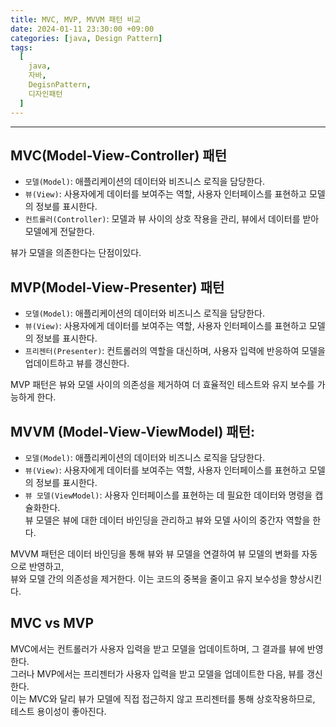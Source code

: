 ```yaml
---
title: MVC, MVP, MVVM 패턴 비교
date: 2024-01-11 23:30:00 +09:00
categories: [java, Design Pattern]
tags:
  [
    java, 
    자바, 
    DegisnPattern,
    디자인패턴
  ]
---
```


* * *

## MVC(Model-View-Controller) 패턴
* `모델(Model)`: 애플리케이션의 데이터와 비즈니스 로직을 담당한다.
* `뷰(View)`: 사용자에게 데이터를 보여주는 역할, 사용자 인터페이스를 표현하고 모델의 정보를 표시한다. 
* `컨트롤러(Controller)`: 모델과 뷰 사이의 상호 작용을 관리, 뷰에서 데이터를 받아 모델에게 전달한다.

뷰가 모델을 의존한다는 단점이있다.

## MVP(Model-View-Presenter) 패턴
* `모델(Model)`: 애플리케이션의 데이터와 비즈니스 로직을 담당한다.
* `뷰(View)`: 사용자에게 데이터를 보여주는 역할, 사용자 인터페이스를 표현하고 모델의 정보를 표시한다.
* `프리젠터(Presenter)`: 컨트롤러의 역할을 대신하며, 사용자 입력에 반응하여 모델을 업데이트하고 뷰를 갱신한다.

MVP 패턴은 뷰와 모델 사이의 의존성을 제거하여 더 효율적인 테스트와 유지 보수를 가능하게 한다.


## MVVM (Model-View-ViewModel) 패턴:
* `모델(Model)`: 애플리케이션의 데이터와 비즈니스 로직을 담당한다.
* `뷰(View)`: 사용자에게 데이터를 보여주는 역할, 사용자 인터페이스를 표현하고 모델의 정보를 표시한다.
* `뷰 모델(ViewModel)`: 사용자 인터페이스를 표현하는 데 필요한 데이터와 명령을 캡슐화한다.  
  뷰 모델은 뷰에 대한 데이터 바인딩을 관리하고 뷰와 모델 사이의 중간자 역할을 한다.

MVVM 패턴은 데이터 바인딩을 통해 뷰와 뷰 모델을 연결하여 뷰 모델의 변화를 자동으로 반영하고,   
뷰와 모델 간의 의존성을 제거한다. 이는 코드의 중복을 줄이고 유지 보수성을 향상시킨다.


## MVC vs MVP
MVC에서는 컨트롤러가 사용자 입력을 받고 모델을 업데이트하며, 그 결과를 뷰에 반영한다.   
그러나 MVP에서는 프리젠터가 사용자 입력을 받고 모델을 업데이트한 다음, 뷰를 갱신한다.  
이는 MVC와 달리 뷰가 모델에 직접 접근하지 않고 프리젠터를 통해 상호작용하므로, 테스트 용이성이 좋아진다.  



